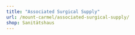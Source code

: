 ```yaml
---
title: "Associated Surgical Supply"
url: /mount-carmel/associated-surgical-supply/
shop: Sanitätshaus
---
```

